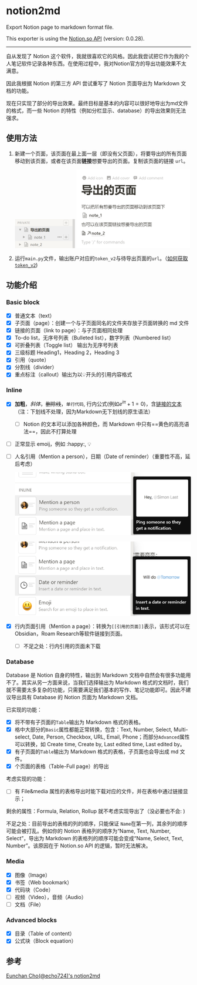 # notion2md
Export Notion page to markdown format file.

This exporter is using the [Notion.so API](https://github.com/jamalex/notion-py) (version: 0.0.28).

---

自从发现了 Notion 这个软件，我就很喜欢它的风格。因此我尝试把它作为我的个人笔记软件记录各种东西。在使用过程中，我对Notion官方的导出功能效果不太满意。

因此我根据 Notion 的第三方 API 尝试重写了 Notion 页面导出为 Markdown 文档的功能。

现在只实现了部分的导出效果。最终目标是基本的内容可以很好地导出为md文件的格式，而一些 Notion 的特性（例如分栏显示、database）的导出效果则无法强求。

## 使用方法

1. 新建一个页面，该页面在最上面一层（即没有父页面），将要导出的所有页面移动到该页面，或者在该页面**链接**想要导出的页面。复制该页面的链接 `url`。

   <img src="assets/image_03.png" alt="" style="zoom:50%;" />     <img src="assets/image_04.png" alt="" style="zoom:50%;" />

3. 运行`main.py`文件，输出账户对应的`token_v2`与待导出页面的`url`。（[如何获取`token_v2`](https://www.redgregory.com/notion/2020/6/15/9zuzav95gwzwewdu1dspweqbv481s5))

## 功能介绍

### Basic block

- [x] 普通文本（text）
- [x] 子页面（page）：创建一个与子页面同名的文件夹存放子页面转换的 md 文件
- [x] 链接的页面（link to page）：与子页面相同处理
- [x] To-do list，无序号列表（Bulleted list），数字列表（Numbered list）
- [x] 可折叠列表（Toggle list） 输出为无序号列表
- [x] 三级标题 Heading1，Heading 2，Heading 3
- [x] 引用（quote）
- [x] 分割线（divider）
- [x] 重点标注（callout）输出为以💡开头的引用内容格式

### Inline 

- [x] **加粗**，*斜体*，~~删除线~~，``单行代码``, 行内公式(例如$e^{i\pi}+1=0$)，含[链接的文本](https://github.com/tanyingkongxin/notion2md) （注：下划线不处理，因为Markdown无下划线的原生语法）

  - [ ] Notion 的文本可以添加各种颜色，而 Markdown 中只有==黄色的高亮语法==，因此不打算处理

- [ ] 正常显示 emoij，例如​ :happy:, 💡

- [ ] 人名引用（Mention a person），日期（Date of reminder）（重要性不高，延后考虑）

  ![image-20210509170454606](assets/image_01.png)

  ![image-20210509170527447](assets/image_02.png)

- [x] 行内页面引用（Mention a page）：转换为`[[引用的页面]]`表示，该形式可以在Obsidian，Roam Research等软件链接到页面。

  - [ ] 不足之处：行内引用的页面未下载

### Database

Database 是 Notion 自身的特性，输出到 Markdown 文档中自然会有很多功能用不了。其实从另一方面来说，当我们选择输出为 Markdown 格式的文档时，我们就不需要太多复杂的功能，只需要满足我们基本的写作、笔记功能即可。因此不建议导出具有 Database 的 Notion 页面为 Markdown 文档。

已实现的功能：

- [x] 将不带有子页面的`Table`输出为 Markdown 格式的表格。
- [x] 格中大部分的`Basic`属性都能正常转换，包含：Text, Number, Select, Multi-select, Date, Person, Checkbox, URL, Email, Phone；而部分`Advanced`属性可以转换，如 Create time, Create by, Last edited time, Last edited by。
- [x] 有子页面的`Table`输出为 Markdown 格式的表格，子页面也会导出成 md 文件。
- [x] 个页面的表格（Table-Full page）的导出

考虑实现的功能：

- [ ] 有 File&media 属性的表格导出时能下载对应的文件，并在表格中通过链接显示；

剩余的属性：Formula, Relation, Rollup 就不考虑实现导出了（没必要也不会: )

不足之处：目前导出的表格的列的顺序，只能保证 `Name`在第一列，其余列的顺序可能会被打乱。例如你的 Notion 表格列的顺序为“Name, Text, Number, Select”，导出为 Markdown 的表格列的顺序可能会变成“Name, Select, Text, Number”。该原因在于 Notion.so API 的逻辑，暂时无法解决。

 ### Media
- [x] 图像（Image）
- [x] 书签（Web bookmark）
- [x] 代码块（Code）
- [ ] 视频（Video），音频（Audio）
- [ ] 文档（File）

### Advanced blocks

- [x] 目录（Table of content）
- [x] 公式块（Block equation）

## 参考

[Eunchan Cho(@echo724)\'s notion2md](https://github.com/echo724/notion2md)